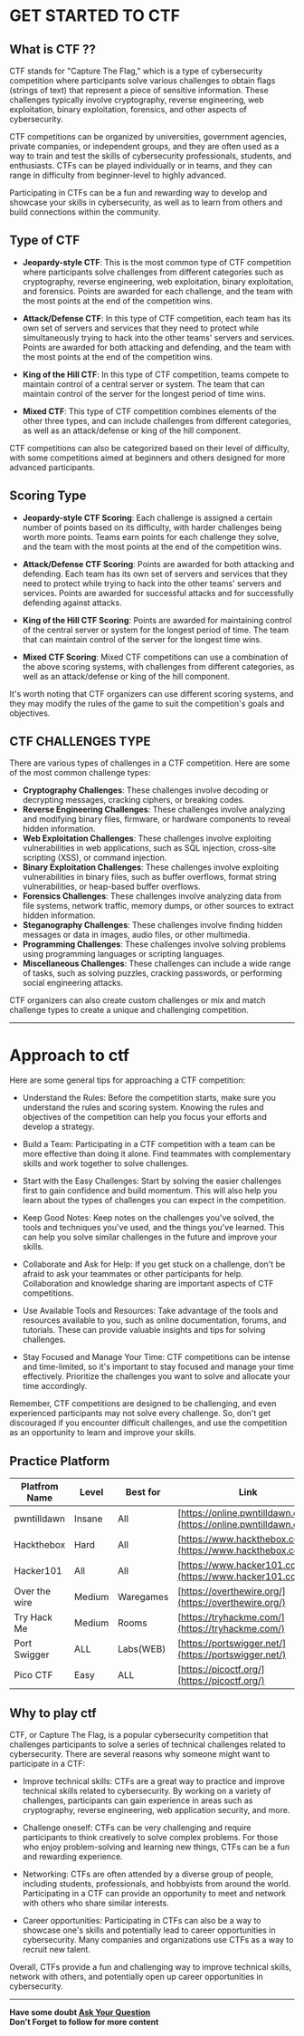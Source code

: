 # GET STARTED TO CTF

## What is CTF ??
CTF stands for "Capture The Flag," which is a type of cybersecurity competition where participants solve various challenges to obtain flags (strings of text) that represent a piece of sensitive information. These challenges typically involve cryptography, reverse engineering, web exploitation, binary exploitation, forensics, and other aspects of cybersecurity.

CTF competitions can be organized by universities, government agencies, private companies, or independent groups, and they are often used as a way to train and test the skills of cybersecurity professionals, students, and enthusiasts. CTFs can be played individually or in teams, and they can range in difficulty from beginner-level to highly advanced.

Participating in CTFs can be a fun and rewarding way to develop and showcase your skills in cybersecurity, as well as to learn from others and build connections within the community.

## Type of CTF 
- <b>Jeopardy-style CTF</b>: This is the most common type of CTF competition where participants solve challenges from different categories such as cryptography, reverse engineering, web exploitation, binary exploitation, and forensics. Points are awarded for each challenge, and the team with the most points at the end of the competition wins.
 
 - <b>Attack/Defense CTF</b>: In this type of CTF competition, each team has its own set of servers and services that they need to protect while simultaneously trying to hack into the other teams' servers and services. Points are awarded for both attacking and defending, and the team with the most points at the end of the competition wins.
 
 - <b>King of the Hill CTF</b>: In this type of CTF competition, teams compete to maintain control of a central server or system. The team that can maintain control of the server for the longest period of time wins.
 
 - <b>Mixed CTF</b>: This type of CTF competition combines elements of the other three types, and can include challenges from different categories, as well as an attack/defense or king of the hill component.
 
 CTF competitions can also be categorized based on their level of difficulty, with some competitions aimed at beginners and others designed for more advanced participants.
 
 ## Scoring Type
 - <b>Jeopardy-style CTF Scoring</b>: Each challenge is assigned a certain number of points based on its difficulty, with harder challenges being worth more points. Teams earn points for each challenge they solve, and the team with the most points at the end of the competition wins.

- <b>Attack/Defense CTF Scoring</b>: Points are awarded for both attacking and defending. Each team has its own set of servers and services that they need to protect while trying to hack into the other teams' servers and services. Points are awarded for successful attacks and for successfully defending against attacks.

- <b>King of the Hill CTF Scoring</b>: Points are awarded for maintaining control of the central server or system for the longest period of time. The team that can maintain control of the server for the longest time wins.

- <b>Mixed CTF Scoring</b>: Mixed CTF competitions can use a combination of the above scoring systems, with challenges from different categories, as well as an attack/defense or king of the hill component.

It's worth noting that CTF organizers can use different scoring systems, and they may modify the rules of the game to suit the competition's goals and objectives.

## CTF CHALLENGES TYPE

There are various types of challenges in a CTF competition. Here are some of the most common challenge types:

- <b>Cryptography Challenges</b>: These challenges involve decoding or decrypting messages, cracking ciphers, or breaking codes.
- <b>Reverse Engineering Challenges</b>: These challenges involve analyzing and modifying binary files, firmware, or hardware components to reveal hidden information.
- <b>Web Exploitation Challenges</b>: These challenges involve exploiting vulnerabilities in web applications, such as SQL injection, cross-site scripting (XSS), or command injection.
- <b>Binary Exploitation Challenges</b>: These challenges involve exploiting vulnerabilities in binary files, such as buffer overflows, format string vulnerabilities, or heap-based buffer overflows.
- <b>Forensics Challenges</b>: These challenges involve analyzing data from file systems, network traffic, memory dumps, or other sources to extract hidden information.
- <b>Steganography Challenges</b>: These challenges involve finding hidden messages or data in images, audio files, or other multimedia.
- <b>Programming Challenges</b>: These challenges involve solving problems using programming languages or scripting languages.
- <b>Miscellaneous Challenges</b>: These challenges can include a wide range of tasks, such as solving puzzles, cracking passwords, or performing social engineering attacks.

CTF organizers can also create custom challenges or mix and match challenge types to create a unique and challenging competition.

----------------------------

# Approach to ctf

Here are some general tips for approaching a CTF competition:
- Understand the Rules: Before the competition starts, make sure you understand the rules and scoring system. Knowing the rules and objectives of the competition can help you focus your efforts and develop a strategy.

- Build a Team: Participating in a CTF competition with a team can be more effective than doing it alone. Find teammates with complementary skills and work together to solve challenges.

- Start with the Easy Challenges: Start by solving the easier challenges first to gain confidence and build momentum. This will also help you learn about the types of challenges you can expect in the competition.

- Keep Good Notes: Keep notes on the challenges you've solved, the tools and techniques you've used, and the things you've learned. This can help you solve similar challenges in the future and improve your skills.

- Collaborate and Ask for Help: If you get stuck on a challenge, don't be afraid to ask your teammates or other participants for help. Collaboration and knowledge sharing are important aspects of CTF competitions.

- Use Available Tools and Resources: Take advantage of the tools and resources available to you, such as online documentation, forums, and tutorials. These can provide valuable insights and tips for solving challenges.

- Stay Focused and Manage Your Time: CTF competitions can be intense and time-limited, so it's important to stay focused and manage your time effectively. Prioritize the challenges you want to solve and allocate your time accordingly.

Remember, CTF competitions are designed to be challenging, and even experienced participants may not solve every challenge. So, don't get discouraged if you encounter difficult challenges, and use the competition as an opportunity to learn and improve your skills.

## Practice Platform 
| Platfrom Name | Level | Best for | Link |
|---|---|---|---|
| pwntilldawn | Insane | All | [https://online.pwntilldawn.com/](https://online.pwntilldawn.com/)|
| Hackthebox | Hard |  All | [https://www.hackthebox.com/](https://www.hackthebox.com/)|
| Hacker101 | All | All | [https://www.hacker101.com/](https://www.hacker101.com/)|
| Over the wire | Medium | Waregames | [https://overthewire.org/](https://overthewire.org/)|
| Try Hack Me | Medium | Rooms | [https://tryhackme.com/](https://tryhackme.com/)|
| Port Swigger | ALL | Labs(WEB) | [https://portswigger.net/](https://portswigger.net/)|
| Pico CTF | Easy | ALL | [https://picoctf.org/](https://picoctf.org/)|


## Why to play ctf
CTF, or Capture The Flag, is a popular cybersecurity competition that challenges participants to solve a series of technical challenges related to cybersecurity. There are several reasons why someone might want to participate in a CTF:

- Improve technical skills: CTFs are a great way to practice and improve technical skills related to cybersecurity. By working on a variety of challenges, participants can gain experience in areas such as cryptography, reverse engineering, web application security, and more.

- Challenge oneself: CTFs can be very challenging and require participants to think creatively to solve complex problems. For those who enjoy problem-solving and learning new things, CTFs can be a fun and rewarding experience.

- Networking: CTFs are often attended by a diverse group of people, including students, professionals, and hobbyists from around the world. Participating in a CTF can provide an opportunity to meet and network with others who share similar interests.

- Career opportunities: Participating in CTFs can also be a way to showcase one's skills and potentially lead to career opportunities in cybersecurity. Many companies and organizations use CTFs as a way to recruit new talent.

Overall, CTFs provide a fun and challenging way to improve technical skills, network with others, and potentially open up career opportunities in cybersecurity.


-----------------------------------

<b> Have some doubt [Ask Your Question](https://github.com/bugxploitoff/START-CTF/discussions)<br/>
<b>Don't Forget to follow for more content </b>

